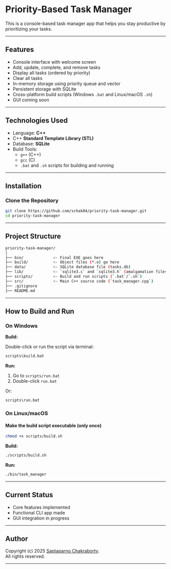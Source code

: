 # Priority-Based Task Manager

This is a console-based task manager app that helps you stay productive by prioritizing your tasks.

---

## Features

- Console interface with welcome screen
- Add, update, complete, and remove tasks
- Display all tasks (ordered by priority)
- Clear all tasks
- In-memory storage using priority queue and vector
- Persistent storage with SQLite
- Cross-platform build scripts (Windows `.bat` and Linux/macOS `.sh`)
- GUI coming soon

---

## Technologies Used

- Language: **C++**
- C++ **Standard Template Library (STL)**
- Database: **SQLite**
- Build Tools:
  - `g++` (C++)
  - `gcc` (C)
  - `.bat` and `.sh` scripts for building and running

---

## Installation

### Clone the Repository

```bash
git clone https://github.com/schak04/priority-task-manager.git
cd priority-task-manager
```

---

## Project Structure

```bash
priority-task-manager/
│
├── bin/             <- Final EXE goes here
├── build/           <- Object files (*.o) go here
├── data/            <- SQLite database file (tasks.db)
├── lib/             <- `sqlite3.c` and `sqlite3.h` (amalgamation files)
├── scripts/         <- Build and run scripts (`.bat`/`.sh`)
├── src/             <- Main C++ source code (`task_manager.cpp`)
├── .gitignore
├── README.md
```

---

## How to Build and Run

### On Windows

**Build:**

Double-click or run the script via terminal:

```cmd
scripts\build.bat
```

**Run:**

1. Go to `scripts/run.bat`
2. Double-click `run.bat`

Or:

```cmd
scripts\run.bat
```

### On Linux/macOS

#### Make the build script executable (only once)

```bash
chmod +x scripts/build.sh
```

**Build:**

```bash
./scripts/build.sh
```

**Run:**

```bash
./bin/task_manager
```

---

## Current Status

- Core features implemented
- Functional CLI app made
- GUI integration in progress

---

## Author

Copyright (c) 2025 [Saptaparno Chakraborty](https://github.com/schak04).  
All rights reserved.

---

